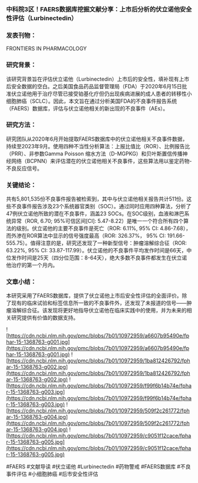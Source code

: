 ### 中科院3区！FAERS数据库挖掘文献分享：上市后分析的伏立诺他安全性评估（Lurbinectedin）

### 发表刊物：
FRONTIERS IN PHARMACOLOGY

### 研究背景：
该研究背景旨在评估伏立诺他（Lurbinectedin）上市后的安全性，填补现有上市后安全数据的空白。之后美国食品药品监督管理局（FDA）于2020年6月15日批准伏立诺他用于治疗尽管已接受铂基化疗但仍出现疾病进展的成人患者的转移性小细胞肺癌（SCLC）。因此，本文旨在通过分析美国FDA的不良事件报告系统（FAERS）数据库，评估与伏立诺他相关的新出现的不良事件（AEs）。

### 研究方法：
研究团队从2020年6月开始提取FAERS数据库中的伏立诺他相关不良事件数据，持续至2023年9月。使用四种不当性分析算法：上报比值比（ROR）、比例报告比（PRR）、非参数Gamma Poisson 缩水方法（D-MGPKG）和贝叶斯置信传播神经网络（BCPNN）来评估潜在的伏立诺他相关不良事件，这些算法用以鉴定药物-不良反应信号。

### 关键结论：
共有5,801,535份不良事件报告被检索到，其中与伏立诺他相关报告共计511份。这些不良事件报告涉及23个系统器官类别（SOC）。通过同时应用四种算法，分析了47例伏立诺他所致的潜在不良事件，涵盖23 SOCs。在SOC级别，血液和淋巴系统异常（ROR, 6.70; 95%可信区间[CI]: 5.47-8.22）是唯一一个符合所有四个算法的级别。伏立诺他的主要不良事件是死亡（ROR: 6.11%, 95% CI: 4.86-7.68），而外渗在ROR算法中显示的信号强度最高（ROR: 326.37%， 95% CI: 191.66-555.75）。值得注意的是，研究还发现了一种新型信号：肿瘤溶解综合征（ROR: 63.22%, 95% CI: 33.87-117.99）。伏立诺他的不良事件平均发作时间是66天，中位发作时间是25天（四分位范围：8-64天），绝大多数不良事件都发生在伏立诺他治疗的第一个月内。

### 文章小结：
本研究采用了FAERS数据库，提供了伏立诺他上市后安全性评估的全面评价。除了现有的临床试验和标签信息所一致的不良事件外，还发现了未报道的信号——肿瘤溶解综合征。该发现将更好地指导伏立诺他在临床实践中的使用，并为未来的相关研究提供有价值的数据支持。

![https://cdn.ncbi.nlm.nih.gov/pmc/blobs/7b01/10972959/a6607b95490e/fphar-15-1368763-g001.jpg](https://cdn.ncbi.nlm.nih.gov/pmc/blobs/7b01/10972959/a6607b95490e/fphar-15-1368763-g001.jpg)
![https://cdn.ncbi.nlm.nih.gov/pmc/blobs/7b01/10972959/1ba812426792/fphar-15-1368763-g002.jpg](https://cdn.ncbi.nlm.nih.gov/pmc/blobs/7b01/10972959/1ba812426792/fphar-15-1368763-g002.jpg)
![https://cdn.ncbi.nlm.nih.gov/pmc/blobs/7b01/10972959/f99f6b14b74e/fphar-15-1368763-g003.jpg](https://cdn.ncbi.nlm.nih.gov/pmc/blobs/7b01/10972959/f99f6b14b74e/fphar-15-1368763-g003.jpg)
![https://cdn.ncbi.nlm.nih.gov/pmc/blobs/7b01/10972959/509f2c261772/fphar-15-1368763-g004.jpg](https://cdn.ncbi.nlm.nih.gov/pmc/blobs/7b01/10972959/509f2c261772/fphar-15-1368763-g004.jpg)
![https://cdn.ncbi.nlm.nih.gov/pmc/blobs/7b01/10972959/c9051f12cace/fphar-15-1368763-g005.jpg](https://cdn.ncbi.nlm.nih.gov/pmc/blobs/7b01/10972959/c9051f12cace/fphar-15-1368763-g005.jpg)

#FAERS #文献导读 #伏立诺他 #Lurbinectedin #药物警戒 #FAERS数据库 #不良事件评估 #小细胞肺癌 #后市安全性评估